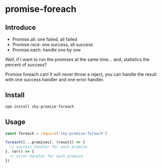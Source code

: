 # promise-foreach

## Introduce

- Promise.all: one failed, all failed
- Promise.race: one success, all success
- Promise.each: handle one by one

Well, if I want to run the promises at the same time... and, statistics the percent of success?

Promise foreach can! It will never throw a reject, you can handle the result with one success handler and one error handler.

## Install

```sh
npm install sky-promise-foreach
```

## Usage

```javascript
const foreach = require('sky-promise-foreach')

foreach([...promises], (result) => {
  // success handler for each promise
}, (err) => {
  // error handler for each promise
})
```

